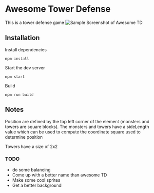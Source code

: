 # Awesome Tower Defense
This is a tower defense game
![Sample Screenshot of Awesome TD](http://i.imgur.com/qJKCnxG.png)

## Installation
Install dependencies
```
npm install
```
Start the dev server
```
npm start
```

Build
```
npm run build
```

## Notes

Position are defined by the top left corner of the element (monsters and towers are square blocks). The monsters and towers have a sideLength value which can be used to compute the coordinate square used to determine position

Towers have a size of 2x2

### TODO
* do some balancing
* Come up with a better name than awesome TD
* Make some cool sprites
* Get a better background 
